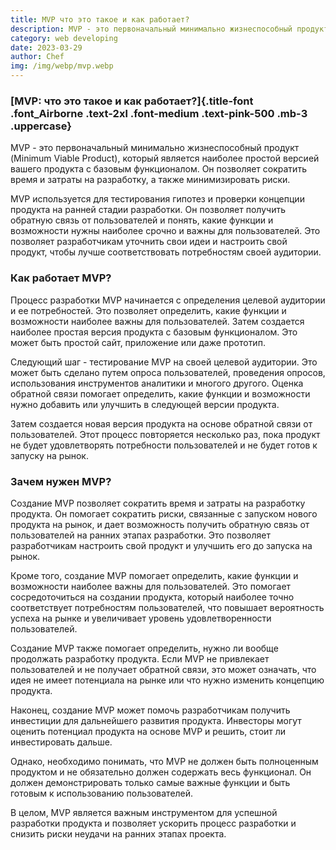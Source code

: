 ```yaml
---
title: MVP что это такое и как работает?
description: MVP - это первоначальный минимально жизнеспособный продукт (Minimum Viable Product), который является наиболее простой версией вашего продукта с базовым функционалом. Он позволяет сократить время и затраты на разработку, а также минимизировать риски.
category: web developing
date: 2023-03-29
author: Chef
img: /img/webp/mvp.webp
---
```


<!-- more -->

### [MVP: что это такое и как работает?]{.title-font .font_Airborne .text-2xl .font-medium .text-pink-500 .mb-3 .uppercase}

MVP - это первоначальный минимально жизнеспособный продукт (Minimum Viable Product), который является наиболее простой версией вашего продукта с базовым функционалом. Он позволяет сократить время и затраты на разработку, а также минимизировать риски.

MVP используется для тестирования гипотез и проверки концепции продукта на ранней стадии разработки. Он позволяет получить обратную связь от пользователей и понять, какие функции и возможности нужны наиболее срочно и важны для пользователей. Это позволяет разработчикам уточнить свои идеи и настроить свой продукт, чтобы лучше соответствовать потребностям своей аудитории.


### Как работает MVP?

Процесс разработки MVP начинается с определения целевой аудитории и ее потребностей. Это позволяет определить, какие функции и возможности наиболее важны для пользователей. Затем создается наиболее простая версия продукта с базовым функционалом. Это может быть простой сайт, приложение или даже прототип.

Следующий шаг - тестирование MVP на своей целевой аудитории. Это может быть сделано путем опроса пользователей, проведения опросов, использования инструментов аналитики и многого другого. Оценка обратной связи помогает определить, какие функции и возможности нужно добавить или улучшить в следующей версии продукта.

Затем создается новая версия продукта на основе обратной связи от пользователей. Этот процесс повторяется несколько раз, пока продукт не будет удовлетворять потребности пользователей и не будет готов к запуску на рынок.


### Зачем нужен MVP?

Создание MVP позволяет сократить время и затраты на разработку продукта. Он помогает сократить риски, связанные с запуском нового продукта на рынок, и дает возможность получить обратную связь от пользователей на ранних этапах разработки. Это позволяет разработчикам настроить свой продукт и улучшить его до запуска на рынок.

Кроме того, создание MVP помогает определить, какие функции и возможности наиболее важны для пользователей. Это помогает сосредоточиться на создании продукта, который наиболее точно соответствует потребностям пользователей, что повышает вероятность успеха на рынке и увеличивает уровень удовлетворенности пользователей.

Создание MVP также помогает определить, нужно ли вообще продолжать разработку продукта. Если MVP не привлекает пользователей и не получает обратной связи, это может означать, что идея не имеет потенциала на рынке или что нужно изменить концепцию продукта.

Наконец, создание MVP может помочь разработчикам получить инвестиции для дальнейшего развития продукта. Инвесторы могут оценить потенциал продукта на основе MVP и решить, стоит ли инвестировать дальше.

Однако, необходимо понимать, что MVP не должен быть полноценным продуктом и не обязательно должен содержать весь функционал. Он должен демонстрировать только самые важные функции и быть готовым к использованию пользователей.

В целом, MVP является важным инструментом для успешной разработки продукта и позволяет ускорить процесс разработки и снизить риски неудачи на ранних этапах проекта.